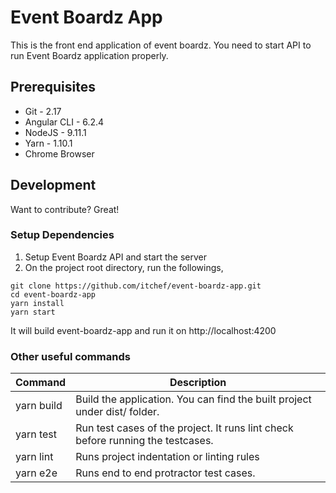 # Event Boardz App

This is the front end application of event boardz. You need to start API to run Event Boardz application properly.

## Prerequisites
* Git - 2.17
* Angular CLI - 6.2.4
* NodeJS - 9.11.1
* Yarn - 1.10.1
* Chrome Browser

## Development

Want to contribute? Great!

### Setup Dependencies
1. Setup Event Boardz API and start the server
2. On the project root directory, run the followings,
```
git clone https://github.com/itchef/event-boardz-app.git
cd event-boardz-app
yarn install
yarn start
```
It will build event-boardz-app and run it on http://localhost:4200

### Other useful commands

| Command | Description |
| ------ | ------ |
| yarn build | Build the application. You can find the built project under dist/ folder. |
| yarn test | Run test cases of the project. It runs lint check before running the testcases. |
| yarn lint | Runs project indentation or linting rules |
| yarn e2e | Runs end to end protractor test cases. |
